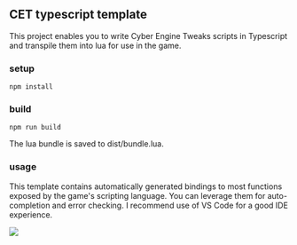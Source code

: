 
## CET typescript template
This project enables you to write Cyber Engine Tweaks scripts in Typescript and transpile them into lua for use in the game.

### setup
```
npm install
```


### build
```
npm run build
```
The lua bundle is saved to dist/bundle.lua.


### usage
This template contains automatically generated bindings to most functions exposed by the game's scripting language. You can leverage them for auto-completion and error checking.
I recommend use of VS Code for a good IDE experience.

<img src="https://media.giphy.com/media/XcWYom9J9l4ipCKLnq/giphy.gif">
